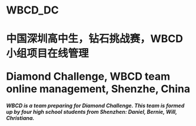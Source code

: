 # WBCD_DC
# 中国深圳高中生，钻石挑战赛，WBCD小组项目在线管理</p>Diamond Challenge, WBCD team online management, Shenzhe, China

<h5> WBCD is a team preparing for <a herf="https://diamondchallenge.org/">Diamond Challenge</a>. This team is formed up by four high school students from Shenzhen: Daniel, Bernie, Will, Christiana. </h5>


